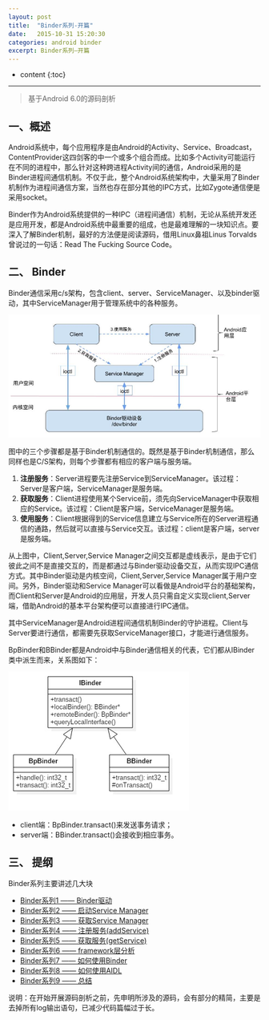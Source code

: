 ```yaml
---
layout: post
title:  "Binder系列-开篇"
date:   2015-10-31 15:20:30
categories: android binder
excerpt: Binder系列—开篇
---
```


* content
{:toc}

---

> 基于Android 6.0的源码剖析

## 一、概述
Android系统中，每个应用程序是由Android的Activity、Service、Broadcast，ContentProvider这四剑客的中一个或多个组合而成。比如多个Activity可能运行在不同的进程中，那么针对这种跨进程Activity间的通信，Android采用的是Binder进程间通信机制。不仅于此，整个Android系统架构中，大量采用了Binder机制作为进程间通信方案，当然也存在部分其他的IPC方式，比如Zygote通信便是采用socket。

Binder作为Android系统提供的一种IPC（进程间通信）机制，无论从系统开发还是应用开发，都是Android系统中最重要的组成，也是最难理解的一块知识点。要深入了解Binder机制，最好的方法便是阅读源码，借用Linux鼻祖Linus Torvalds曾说过的一句话：Read The Fucking Source Code。

## 二、 Binder

Binder通信采用c/s架构，包含client、server、ServiceManager、以及binder驱动，其中ServiceManager用于管理系统中的各种服务。

![ServiceManager](/images/binder/prepare/IPC-Binder.jpg)

图中的三个步骤都是基于Binder机制通信的。既然是基于Binder机制通信，那么同样也是C/S架构，则每个步骤都有相应的客户端与服务端。  

1. **注册服务**：Server进程要先注册Service到ServiceManager。该过程：Server是客户端，ServiceManager是服务端。
2. **获取服务**：Client进程使用某个Service前，须先向ServiceManager中获取相应的Service。该过程：Client是客户端，ServiceManager是服务端。
3. **使用服务**：Client根据得到的Service信息建立与Service所在的Server进程通信的通路，然后就可以直接与Service交互。该过程：client是客户端，server是服务端。 

从上图中，Client,Server,Service Manager之间交互都是虚线表示，是由于它们彼此之间不是直接交互的，而是都通过与Binder驱动设备交互，从而实现IPC通信方式。其中Binder驱动是内核空间，Client,Server,Service Manager属于用户空间。另外，Binder驱动和Service Manager可以看做是Android平台的基础架构，而Client和Server是Android的应用层，开发人员只需自定义实现client,Server端，借助Android的基本平台架构便可以直接进行IPC通信。


其中ServiceManager是Android进程间通信机制Binder的守护进程。Client与Server要进行通信，都需要先获取ServiceManager接口，才能进行通信服务。
  
BpBinder和BBinder都是Android中与Binder通信相关的代表，它们都从IBinder类中派生而来，关系图如下：  


![Binder关系图](/images/binder/prepare/Ibinder_classes.jpg)

- client端：BpBinder.transact()来发送事务请求；
- server端：BBinder.transact()会接收到相应事务。


## 三、 提纲

Binder系列主要讲述几大块

- [Binder系列1 —— Binder驱动](http://www.yuanhh.com/2015/11/01/binder-driver/)
- [Binder系列2 —— 启动Service Manager](http://www.yuanhh.com/2015/11/07/binder-start-sm/)
- [Binder系列3 —— 获取Service Manager](http://www.yuanhh.com/2015/11/08/binder-get-sm/)
- [Binder系列4 —— 注册服务(addService)](http://www.yuanhh.com/2015/11/14/binder-add-service/)
- [Binder系列5 —— 获取服务(getService)](http://www.yuanhh.com/2015/11/15/binder-get-service/)
- [Binder系列6 —— framework层分析](http://www.yuanhh.com/2015/11/21/binder-framework/)
- [Binder系列7 —— 如何使用Binder](http://www.yuanhh.com/2015/11/22/binder-use/)
- [Binder系列8 —— 如何使用AIDL](http://www.yuanhh.com/2015/11/22binder-aidl/)
- [Binder系列9 —— 总结](http://www.yuanhh.com/2015/11/28/binder-summary/)


说明：在开始开展源码剖析之前，先申明所涉及的源码，会有部分的精简，主要是去掉所有log输出语句，已减少代码篇幅过于长。



